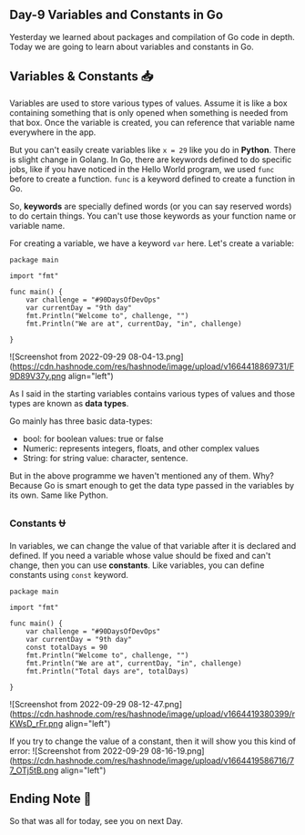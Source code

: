 ## Day-9 Variables and Constants in Go

Yesterday we learned about packages and compilation of Go code in depth. Today we are going to learn about variables and constants in Go.

## Variables & Constants 📥
Variables are used to store various types of values. Assume it is like a box containing something that is only opened when something is needed from that box. Once the variable is created, you can reference that variable name everywhere in the app.

But you can't easily create variables like ``x = 29`` like you do in **Python**. There is slight change in Golang. In Go, there are keywords defined to do specific jobs, like if you have noticed in the Hello World program, we used ``func`` before to create a function. ``func`` is a keyword defined to create a function in Go.

So, **keywords** are specially defined words (or you can say reserved words) to do certain things. You can't use those keywords as your function name or variable name.

For creating a variable, we have a keyword ``var`` here. Let's create a variable:

```
package main

import "fmt"

func main() {
    var challenge = "#90DaysOfDevOps"
    var currentDay = "9th day"
    fmt.Println("Welcome to", challenge, "")
    fmt.Println("We are at", currentDay, "in", challenge)

}
```


![Screenshot from 2022-09-29 08-04-13.png](https://cdn.hashnode.com/res/hashnode/image/upload/v1664418869731/F9D89V37y.png align="left")

As I said in the starting variables contains various types of values and those types are known as **data types**.

Go mainly has three basic data-types: 
- bool: for boolean values: true or false 
- Numeric: represents integers, floats, and other complex values 
- String: for string value: character, sentence.

But in the above programme we haven't mentioned any of them. Why? Because Go is smart enough to get the data type passed in the variables by its own. Same like Python.

### Constants ⛎
In variables, we can change the value of that variable after it is declared and defined. If you need a variable whose value should be fixed and can't change, then you can use **constants**.
Like variables, you can define constants using ``const`` keyword.

```
package main

import "fmt"

func main() {
    var challenge = "#90DaysOfDevOps"
    var currentDay = "9th day"
    const totalDays = 90
    fmt.Println("Welcome to", challenge, "")
    fmt.Println("We are at", currentDay, "in", challenge)
    fmt.Println("Total days are", totalDays)

}

```

![Screenshot from 2022-09-29 08-12-47.png](https://cdn.hashnode.com/res/hashnode/image/upload/v1664419380399/rKWsD_rFr.png align="left")

If you try to change the value of a constant, then it will show you this kind of error:
![Screenshot from 2022-09-29 08-16-19.png](https://cdn.hashnode.com/res/hashnode/image/upload/v1664419586716/77_OTj5tB.png align="left")

## Ending Note 👋
So that was all for today, see you on next Day.






